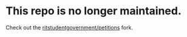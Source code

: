 This repo is no longer maintained.
==================================

Check out the [ritstudentgovernment/petitions](https://github.com/ritstudentgovernment/petitions) fork.
